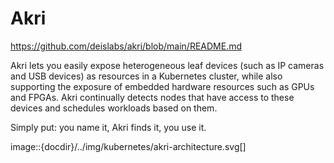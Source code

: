 # Akri

https://github.com/deislabs/akri/blob/main/README.md




Akri lets you easily expose heterogeneous leaf devices (such as IP cameras and USB devices) as resources in a Kubernetes cluster, while also supporting the exposure of embedded hardware resources such as GPUs and FPGAs. Akri continually detects nodes that have access to these devices and schedules workloads based on them.

Simply put: you name it, Akri finds it, you use it.


image::{docdir}/../img/kubernetes/akri-architecture.svg[]